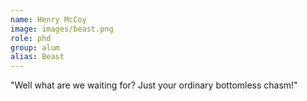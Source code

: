 ```yaml
---
name: Henry McCoy
image: images/beast.png
role: phd
group: alum
alias: Beast 
---
```


"Well what are we waiting for? Just your ordinary bottomless chasm!"
